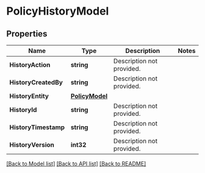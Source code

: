 # PolicyHistoryModel

## Properties

Name | Type | Description | Notes
------------ | ------------- | ------------- | -------------
**HistoryAction** | **string** | Description not provided. | 
**HistoryCreatedBy** | **string** | Description not provided. | 
**HistoryEntity** | [**PolicyModel**](PolicyModel.md) |  | 
**HistoryId** | **string** | Description not provided. | 
**HistoryTimestamp** | **string** | Description not provided. | 
**HistoryVersion** | **int32** | Description not provided. | 

[[Back to Model list]](../README.md#documentation-for-models) [[Back to API list]](../README.md#documentation-for-api-endpoints) [[Back to README]](../README.md)


